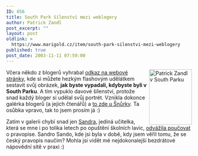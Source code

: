 ```yaml
---
ID: 656
title: South Park šílenství mezi weblogery
author: Patrick Zandl
post_excerpt: ""
layout: post
oldlink: >
  https://www.marigold.cz/item/south-park-silenstvi-mezi-weblogery
published: true
post_date: 2003-11-11 07:59:00
---
```

<p>
<IMG height=150 alt="Patrick Zandl v South Parku" src="/wp-content/uploads/tangero-southpark.jpg" width=116 align=right>Včera někdo z blogerů vyhrabal <A href="http://images.southparkstudios.com/games/create/index.html" target=_blank>odkaz na webové stránky</A>, kde si můžete hezkým flashovým udělátkem sestavit svůj obrázek, <STRONG>jak byste vypadali, kdybyste byli v South Parku</STRONG>. A tím vypuklo davové šílenství, protože snad každý bloger si udělal svůj portrét. Vznikla dokonce galérka blogerů (a jejich čtenářů) a <A href="http://southpark.snura.com/" target=_blank>to zde u Šnůrky</A>. Ta osůbka vpravo, tak to jsem prosím já :)</p>

<p>
Zatím v galerii chybí snad&#160;jen <A href="http://blog.lide.cz/administrace" target=_blank>Sandra,</A> jediná učitelka, která se mne i po tolika letech po opuštění školních lavic, <A href="http://blog.lide.cz/administrace/2003/11/07/264" target=_blank>odvážila poučovat</A> o pravopise. Sandro Sando, kde jsi byla v době, kdy jsem věřil tomu, že se český pravopis naučím? Mohla jsi vidět mé nejdokonalejší bezdrátové nápovědní sítě v praxi :)</p>
